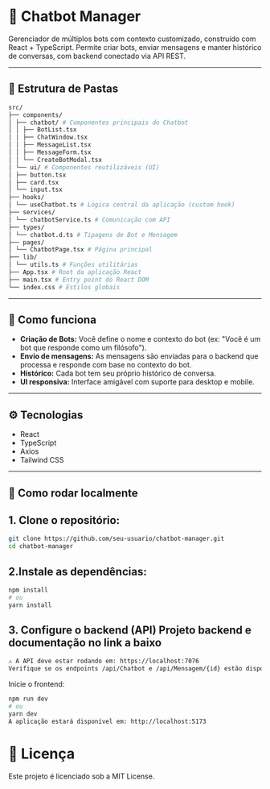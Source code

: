 # 🤖 Chatbot Manager

Gerenciador de múltiplos bots com contexto customizado, construído com React + TypeScript. Permite criar bots, enviar mensagens e manter histórico de conversas, com backend conectado via API REST.

---

## 📁 Estrutura de Pastas

```bash
src/
├── components/
│ ├── chatbot/ # Componentes principais do Chatbot
│ │ ├── BotList.tsx
│ │ ├── ChatWindow.tsx
│ │ ├── MessageList.tsx
│ │ ├── MessageForm.tsx
│ │ └── CreateBotModal.tsx
│ └── ui/ # Componentes reutilizáveis (UI)
│ ├── button.tsx
│ ├── card.tsx
│ └── input.tsx
├── hooks/
│ └── useChatbot.ts # Lógica central da aplicação (custom hook)
├── services/
│ └── chatbotService.ts # Comunicação com API
├── types/
│ └── chatbot.d.ts # Tipagens de Bot e Mensagem
├── pages/
│ └── ChatbotPage.tsx # Página principal
├── lib/
│ └── utils.ts # Funções utilitárias
├── App.tsx # Root da aplicação React
├── main.tsx # Entry point do React DOM
└── index.css # Estilos globais
```
---

## 🧠 Como funciona

- **Criação de Bots:** Você define o nome e contexto do bot (ex: "Você é um bot que responde como um filósofo").
- **Envio de mensagens:** As mensagens são enviadas para o backend que processa e responde com base no contexto do bot.
- **Histórico:** Cada bot tem seu próprio histórico de conversa.
- **UI responsiva:** Interface amigável com suporte para desktop e mobile.

---

## ⚙️ Tecnologias

- React  
- TypeScript  
- Axios  
- Tailwind CSS  

---

## 🚀 Como rodar localmente

## 1. Clone o repositório:

```bash
git clone https://github.com/seu-usuario/chatbot-manager.git
cd chatbot-manager
```

## 2.Instale as dependências:

```bash
npm install
# ou
yarn install
```

## 3. Configure o backend (API) Projeto backend e documentação no link a baixo
```bash
⚠️ A API deve estar rodando em: https://localhost:7076
Verifique se os endpoints /api/Chatbot e /api/Mensagem/{id} estão disponíveis.
```
Inicie o frontend:

```bash
npm run dev
# ou
yarn dev
A aplicação estará disponível em: http://localhost:5173
```

# 📝 Licença
Este projeto é licenciado sob a MIT License.
